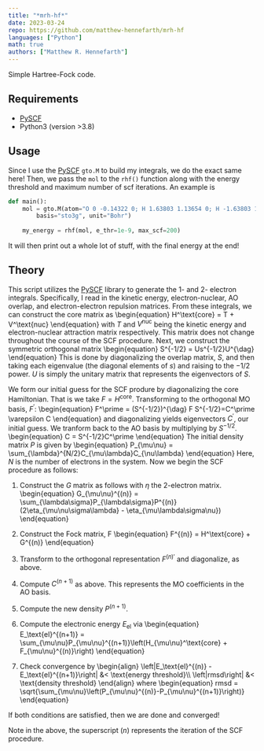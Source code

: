 ```yaml
---
title: "*mrh-hf*"
date: 2023-03-24
repo: https://github.com/matthew-hennefarth/mrh-hf
languages: ["Python"]
math: true
authors: ["Matthew R. Hennefarth"]
---
```


Simple Hartree-Fock code.

## Requirements
- [PySCF]
- Python3 (version >3.8)

## Usage
Since I use the [PySCF] `gto.M` to build my integrals, we do the exact same here! Then, we pass the `mol` to the `rhf()` function along with the energy threshold and maximum number of scf iterations. An example is 

```python
def main():
    mol = gto.M(atom="O 0 -0.14322 0; H 1.63803 1.13654 0; H -1.63803 1.13654 0",
        basis="sto3g", unit="Bohr")
        
    my_energy = rhf(mol, e_thr=1e-9, max_scf=200)
```
It will then print out a whole lot of stuff, with the final energy at the end!


## Theory
This script utilizes the [PySCF] library to generate the 1- and 2- electron integrals. Specifically, I read in the kinetic energy, electron-nuclear, AO overlap, and electron-electron repulsion matrices. From these integrals, we can construct the core matrix as
\begin{equation}
    H^\text{core} = T + V^\text{nuc}
\end{equation}
with $T$ and $V^\text{nuc}$ being the kinetic energy and electron-nuclear attraction matrix respectively. This matrix does not change throughout the course of the SCF procedure. Next, we construct the symmetric orthogonal matrix
\begin{equation}
    S^{-1/2} = Us^{-1/2}U^{\dag}
\end{equation}
This is done by diagonalizing the overlap matrix, $S$, and then taking each eigenvalue (the diagonal elements of $s$) and raising to the $-1/2$ power. $U$ is simply the unitary matrix that represents the eigenvectors of $S$.

We form our initial guess for the SCF produre by diagonalizing the core Hamiltonian. That is we take $F=H^\text{core}$. Transforming to the orthogonal MO basis, $F^\prime$:
\begin{equation}
    F^\prime = (S^{-1/2})^{\dag} F S^{-1/2}=C^\prime \varepsilon C
\end{equation}
and diagonalizing yields eigenvectors $C^\prime$, our initial guess. We tranform back to the AO basis by multiplying by $S^{-1/2}$.
\begin{equation}
    C = S^{-1/2}C^\prime
\end{equation}
The initial density matrix $P$ is given by
\begin{equation}
    P_{\mu\nu} = \sum_{\lambda}^{N/2}C_{\mu\lambda}C_{\nu\lambda}
\end{equation}
Here, $N$ is the number of electrons in the system. Now we begin the SCF procedure as follows:

1. Construct the $G$ matrix as follows with $\eta$ the 2-electron matrix.
\begin{equation}
    G_{\mu\nu}^{(n)} = \sum_{\lambda\sigma}P_{\lambda\sigma}P^{(n)}(2\eta_{\mu\nu\sigma\lambda} - \eta_{\mu\lambda\sigma\nu})
\end{equation}

2. Construct the Fock matrix, F
\begin{equation}
    F^{(n)} = H^\text{core} + G^{(n)}
\end{equation}

3. Transform to the orthogonal representation $F^{(n)\prime}$ and diagonalize, as above.
4. Compute $C^{(n+1)}$ as above. This represents the MO coefficients in the AO basis.
5. Compute the new density $P^{(n+1)}$.
6. Compute the electronic energy $E_\text{el}$ via
\begin{equation}
    E_\text{el}^{(n+1)} = \sum_{\mu\nu}P_{\mu\nu}^{(n+1)}\left(H_{\mu\nu}^\text{core} + F_{\mu\nu}^{(n)}\right)
\end{equation}

7. Check convergence by
\begin{align}
    \left|E_\text{el}^{(n)} - E_\text{el}^{(n+1)}\right| &< \text{energy threshold}\\\\
    \left|rmsd\right| &< \text{density threshold}
\end{align}
where
\begin{equation}
    rmsd = \sqrt{\sum_{\mu\nu}\left(P_{\mu\nu}^{(n)}-P_{\mu\nu}^{(n+1)}\right)}
\end{equation}

If both conditions are satisfied, then we are done and converged!

Note in the above, the superscript ($n$) represents the iteration of the SCF procedure.

[comment]: <Reference Hyperlinks>
[PySCF]: https://github.com/pyscf/pyscf/
